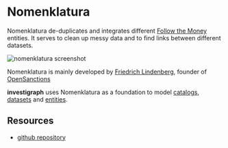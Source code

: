 # Nomenklatura

Nomenklatura de-duplicates and integrates different [Follow the Money](https://followthemoney.tech) entities. It serves to clean up messy data and to find links between different datasets.

![nomenklatura screenshot](https://github.com/opensanctions/nomenklatura/raw/master/docs/screenshot.png)

Nomenklatura is mainly developed by [Friedrich Lindenberg](https://pudo.org), founder of [OpenSanctions](https://opensanctions.org)

**investigraph** uses Nomenklatura as a foundation to model [catalogs](../../concepts/catalog), [datasets](../../general/dataset) and [entities](../../general/entity).

## Resources

- [github repository](https://github.com/opensanctions/nomenklatura)
